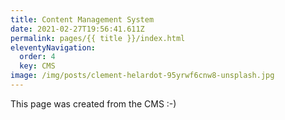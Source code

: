 ```yaml
---
title: Content Management System
date: 2021-02-27T19:56:41.611Z
permalink: pages/{{ title }}/index.html
eleventyNavigation:
  order: 4
  key: CMS
image: /img/posts/clement-helardot-95yrwf6cnw8-unsplash.jpg
---
```

This page was created from the CMS :-)